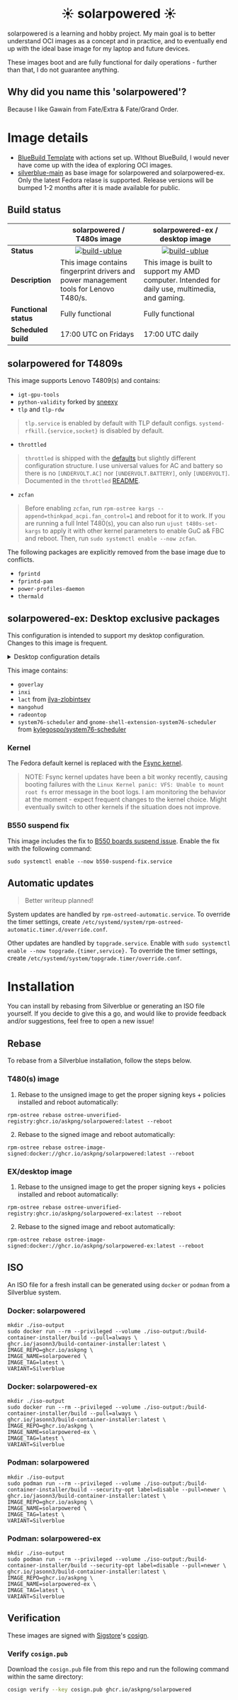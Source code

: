 # <center>☀️ solarpowered ☀️</center>

solarpowered is a learning and hobby project. My main goal is to better understand OCI images as a concept and in practice, and to eventually end up with the ideal base image for my laptop and future devices.

These images boot and are fully functional for daily operations - further than that, I do not guarantee anything.

## Why did you name this 'solarpowered'?
Because I like Gawain from Fate/Extra & Fate/Grand Order.

# Image details
- [BlueBuild Template](https://github.com/blue-build/template) with actions set up. WIthout BlueBuild, I would never have come up with the idea of exploring OCI images.
- [silverblue-main](https://github.com/ublue-os/main/pkgs/container/silverblue-main) as base image for solarpowered and solarpowered-ex. Only the latest Fedora relase is supported. Release versions will be bumped 1-2 months after it is made available for public.

## Build status
<center>

| | solarpowered / T480s image | solarpowered-ex / desktop image
| --- | --- | --- |
| **Status** | <center> [![build-ublue](https://github.com/askpng/solarpowered/actions/workflows/build.yml/badge.svg)](https://github.com/askpng/solarpowered/actions/workflows/build.yml) </center> | <center> [![build-ublue](https://github.com/askpng/solarpowered/actions/workflows/build-ex.yml/badge.svg)](https://github.com/askpng/solarpowered/actions/workflows/build-ex.yml) </center> |
| **Description** | This image contains fingerprint drivers and power management tools for Lenovo T480/s. | This image is built to support my AMD computer. Intended for daily use, multimedia, and gaming. |
| **Functional status** | Fully functional | Fully functional |
| **Scheduled build** | 17:00 UTC on Fridays | 17:00 UTC daily |

</center>

## solarpowered for T4809s

This image supports Lenovo T4809(s) and contains:

- `igt-gpu-tools`
- `python-validity` forked by [sneexy](https://copr.fedorainfracloud.org/coprs/sneexy/python-validity/)
- `tlp` and `tlp-rdw`
> `tlp.service` is enabled by default with TLP default configs. `systemd-rfkill.{service,socket}` is disabled by default.
- `throttled`
> `throttled` is shipped with the [defaults](https://github.com/erpalma/throttled/blob/master/etc/throttled.conf) but slightly different configuration structure. I use universal values for AC and battery so there is no `[UNDERVOLT.AC]` nor `[UNDERVOLT.BATTERY]`, only `[UNDERVOLT]`. Documented in the `throttled` [README](https://github.com/erpalma/throttled#undervolt).
- `zcfan`
> Before enabling `zcfan`, run `rpm-ostree kargs --append=thinkpad_acpi.fan_control=1` and reboot for it to work. If you are running a full Intel T480(s), you can also run `ujust t480s-set-kargs` to apply it with other kernel parameters to enable GuC a& FBC and reboot. Then, run `sudo systemctl enable --now zcfan`.

The following packages are explicitly removed from the base image due to conflicts.
- `fprintd`
- `fprintd-pam`
- `power-profiles-daemon`
- `thermald`

## solarpowered-ex: Desktop exclusive packages
This configuration is intended to support my desktop configuration. Changes to this image is frequent.

<details>
  <summary>Desktop configuration details</summary>
  
  | Type | Model|
  | --- | --- |
  | Motherboard | ASRock B550M WiFi SE |
  | CPU | AMD Ryzen 5 5600 |
  | GPU | Sapphire AMD Navi 23 Radeon RX 6600 |
  | Wireless adapter | Intel Dual Band Wireless-AC 3168NGW |
  | Bluetooth adapter | Intel Wireless-AC 3168 Bluetooth |
  | Storage | [Solidigm P41 Plus 1 TB](https://www.solidigm.com/products/client/plus-series/p41.html) |
  | Controller | [Fantech Nova PRO WGP14V2](https://fantechworld.com/products/nova-pro-wgp14v2) recognized as `Sony DualShock 4 [CUH-ZCT2x]` |
  | Webcam/Mic | 0c45:636b Microdia Lumi Cam |

</details>

This image contains:

- `goverlay`
- `inxi`
- `lact` from [ilya-zlobintsev](https://github.com/ilya-zlobintsev/LACT)
- `mangohud`
- `radeontop`
- `system76-scheduler` and `gnome-shell-extension-system76-scheduler` from [kylegospo/system76-scheduler](https://copr.fedorainfracloud.org/coprs/kylegospo/system76-scheduler/)

### Kernel

The Fedora default kernel is replaced with the [Fsync kernel](https://copr.fedorainfracloud.org/coprs/sentry/kernel-fsync/).

> NOTE: Fsync kernel updates have been a bit wonky recently, causing booting failures with the `Linux Kernel panic: VFS: Unable to mount root fs` error message in the boot logs. I am monitoring the behavior at the moment - expect frequent changes to the kernel choice. Might eventually switch to other kernels if the situation does not improve.

### B550 suspend fix

This image includes the fix to [B550 boards suspend issue](https://wiki.archlinux.org/title/Power_management/Suspend_and_hibernate#PC_will_not_wake_from_sleep_on_A520I_and_B550I_motherboards). Enable the fix with the following command:

```sudo systemctl enable --now b550-suspend-fix.service```

## Automatic updates

> Better writeup planned! 

System updates are handled by `rpm-ostreed-automatic.service`. To override the timer settings, create `/etc/systemd/system/rpm-ostreed-automatic.timer.d/override.conf`.

Other updates are handled by `topgrade.service`. Enable with `sudo systemctl enable --now topgrade.{timer,service}.` To override the timer settings, create `/etc/systemd/system/topgrade.timer/override.conf`.

# Installation

You can install by rebasing from Silverblue or generating an ISO file yourself. If you decide to give this a go, and would like to provide feedback and/or suggestions, feel free to open a new issue!

## Rebase
To rebase from a Silverblue installation, follow the steps below.

### T480(s) image
1. Rebase to the unsigned image to get the proper signing keys + policies installed and reboot automatically:
  ```
  rpm-ostree rebase ostree-unverified-registry:ghcr.io/askpng/solarpowered:latest --reboot
  ```
2. Rebase to the signed image and reboot automatically:
  ```
  rpm-ostree rebase ostree-image-signed:docker://ghcr.io/askpng/solarpowered:latest --reboot
  ```

### EX/desktop image
1. Rebase to the unsigned image to get the proper signing keys + policies installed and reboot automatically:
  ```
  rpm-ostree rebase ostree-unverified-registry:ghcr.io/askpng/solarpowered-ex:latest --reboot
  ```
2. Rebase to the signed image and reboot automatically:
  ```
  rpm-ostree rebase ostree-image-signed:docker://ghcr.io/askpng/solarpowered-ex:latest --reboot
  ```

## ISO
An ISO file for a fresh install can be generated using `docker` or `podman` from a Silverblue system.

### Docker: solarpowered
```
mkdir ./iso-output
sudo docker run --rm --privileged --volume ./iso-output:/build-container-installer/build --pull=always \
ghcr.io/jasonn3/build-container-installer:latest \
IMAGE_REPO=ghcr.io/askpng \
IMAGE_NAME=solarpowered \
IMAGE_TAG=latest \
VARIANT=Silverblue
```
### Docker: solarpowered-ex
```
mkdir ./iso-output
sudo docker run --rm --privileged --volume ./iso-output:/build-container-installer/build --pull=always \
ghcr.io/jasonn3/build-container-installer:latest \
IMAGE_REPO=ghcr.io/askpng \
IMAGE_NAME=solarpowered-ex \
IMAGE_TAG=latest \
VARIANT=Silverblue
```

### Podman: solarpowered
```
mkdir ./iso-output
sudo podman run --rm --privileged --volume ./iso-output:/build-container-installer/build --security-opt label=disable --pull=newer \
ghcr.io/jasonn3/build-container-installer:latest \
IMAGE_REPO=ghcr.io/askpng \
IMAGE_NAME=solarpowered \
IMAGE_TAG=latest \
VARIANT=Silverblue
```
### Podman: solarpowered-ex
```
mkdir ./iso-output
sudo podman run --rm --privileged --volume ./iso-output:/build-container-installer/build --security-opt label=disable --pull=newer \
ghcr.io/jasonn3/build-container-installer:latest \
IMAGE_REPO=ghcr.io/askpng \
IMAGE_NAME=solarpowered-ex \
IMAGE_TAG=latest \
VARIANT=Silverblue
```

## Verification
These images are signed with [Sigstore](https://www.sigstore.dev/)'s [cosign](https://github.com/sigstore/cosign).

### Verify `cosign.pub`

Download the `cosign.pub` file from this repo and run the following command within the same directory:

```bash
cosign verify --key cosign.pub ghcr.io/askpng/solarpowered
```
